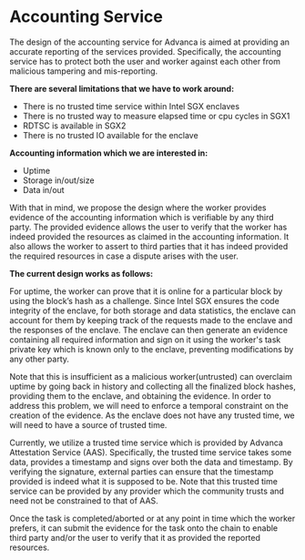 # Accounting Service

The design of the accounting service for Advanca is aimed at providing an accurate reporting of the services provided. Specifically, the accounting service has to protect both the user and worker against each other from malicious tampering and mis-reporting.

**There are several limitations that we have to work around:**

* There is no trusted time service within Intel SGX enclaves
* There is no trusted way to measure elapsed time or cpu cycles in SGX1
* RDTSC is available in SGX2
* There is no trusted IO available for the enclave

**Accounting information which we are interested in:**

* Uptime
* Storage in/out/size
* Data in/out

With that in mind, we propose the design where the worker provides evidence of the accounting information which is verifiable by any third party. The provided evidence allows the user to verify that the worker has indeed provided the resources as claimed in the accounting information. It also allows the worker to assert to third parties that it has indeed provided the required resources in case a dispute arises with the user.

**The current design works as follows:**

For uptime, the worker can prove that it is online for a particular block by using the block’s hash as a challenge. Since Intel SGX ensures the code integrity of the enclave, for both storage and data statistics, the enclave can account for them by keeping track of the requests made to the enclave and the responses of the enclave. The enclave can then generate an evidence containing all required information and sign on it using the worker's task private key which is known only to the enclave, preventing modifications by any other party. 

Note that this is insufficient as a malicious worker(untrusted) can overclaim uptime by going back in history and collecting all the finalized block hashes, providing them to the enclave, and obtaining the evidence. In order to address this problem, we will need to enforce a temporal constraint on the creation of the evidence. As the enclave does not have any trusted time, we will need to have a source of trusted time. 

Currently, we utilize a trusted time service which is provided by Advanca Attestation Service (AAS). Specifically, the trusted time service takes some data, provides a timestamp and signs over both the data and timestamp. By verifying the signature, external parties can ensure that the timestamp provided is indeed what it is supposed to be. Note that this trusted time service can be provided by any provider which the community trusts and need not be constrained to that of AAS.

Once the task is completed/aborted or at any point in time which the worker prefers, it can submit the evidence for the task onto the chain to enable third party and/or the user to verify that it as provided the reported resources.
